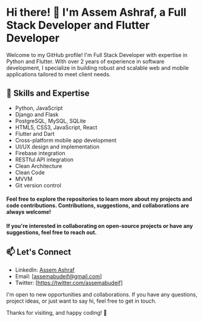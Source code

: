 # Hi there! 👋 I'm Assem Ashraf, a Full Stack Developer and  Flutter Developer

Welcome to my GitHub profile! I'm Full Stack Developer with expertise in Python and Flutter. With over 2 years of experience in software development, I specialize in building robust and scalable web and mobile applications tailored to meet client needs.

## 🚀 Skills and Expertise
- Python,  JavaScript
- Django and Flask
- PostgreSQL, MySQL, SQLite
- HTML5, CSS3, JavaScript, React
- Flutter and Dart
- Cross-platform mobile app development
- UI/UX design and implementation
- Firebase integration
- RESTful API integration
- Clean Architecture
- Clean Code
- MVVM
- Git version control

#### Feel free to explore the repositories to learn more about my projects and code contributions. Contributions, suggestions, and collaborations are always welcome!


#### If you're interested in collaborating on open-source projects or have any suggestions, feel free to reach out.

## 📫 Let's Connect
- LinkedIn: [Assem Ashraf](https://www.linkedin.com/in/assemabudeif/)
- Email: [assemabudeif@gmail.com]
- Twitter: [https://twitter.com/assemabudeif]

I'm open to new opportunities and collaborations. If you have any questions, project ideas, or just want to say hi, feel free to get in touch.

Thanks for visiting, and happy coding! 🎉
